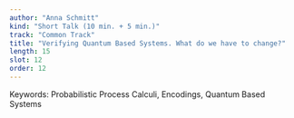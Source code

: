 ```yaml
---
author: "Anna Schmitt"
kind: "Short Talk (10 min. + 5 min.)"
track: "Common Track"
title: "Verifying Quantum Based Systems. What do we have to change?"
length: 15
slot: 12
order: 12
---
```


Keywords: Probabilistic Process Calculi, Encodings, Quantum Based Systems
